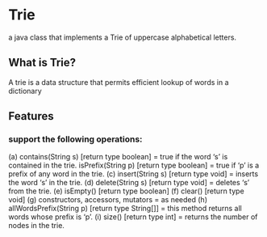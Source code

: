 # Trie
a java class that implements a Trie of uppercase alphabetical letters.

## What is Trie?
A trie is a data structure that permits efficient lookup of words in a dictionary

## Features
### support the following operations:
(a) contains(String s) [return type boolean] = true if the word ‘s’ is contained in the trie.
isPrefix(String p) [return type boolean] = true if ‘p’ is a prefix of any word in the trie.
(c) insert(String s) [return type void] = inserts the word ‘s’ in the trie.
(d) delete(String s) [return type void] = deletes ‘s’ from the trie.
(e) isEmpty() [return type boolean] 
(f) clear() [return type void]
(g) constructors, accessors, mutators = as needed
(h) allWordsPrefix(String p) [return type String[]] = this method returns all words whose prefix is ‘p’.
(i) size() [return type int] = returns the number of nodes in the trie.


